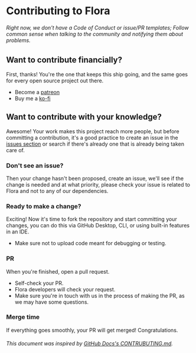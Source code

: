 # Contributing to Flora
###### Right now, we don't have a Code of Conduct or issue/PR templates; Follow common sense when talking to the community and notifying them about problems.
## Want to contribute financially?
First, thanks! You're the one that keeps this ship going, and the same goes for every open source project out there.
- Become a [patreon](https://patreon.com/jasperls)
- Buy me a [ko-fi](https://ko-fi.com/jasperls)
## Want to contribute with your knowledge?
Awesome! Your work makes this project reach more people, but before committing a contribution, it's a good practice to create an issue in the [issues section](https://github.com/JasperEdits/Flora/issues) or search if there's already one that is already being taken care of.
### Don't see an issue?
Then your change hasn't been proposed, create an issue, we'll see if the change is needed and at what priority, please check your issue is related to Flora and not to any of our dependencies.
### Ready to make a change?
Exciting! Now it's time to fork the repository and start committing your changes, you can do this via GitHub Desktop, CLI, or using built-in features in an IDE.
- Make sure not to upload code meant for debugging or testing.
### PR
When you're finished, open a pull request.
- Self-check your PR.
- Flora developers will check your request.
- Make sure you're in touch with us in the process of making the PR, as we may have some questions.
### Merge time
If everything goes smoothly, your PR will get merged! Congratulations.
###### This document was inspired by [GitHub Docs's CONTRUBUTING.md](https://github.com/github/docs/blob/main/CONTRIBUTING.md).